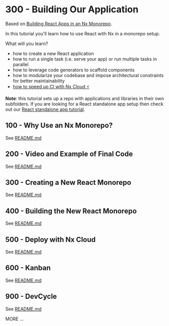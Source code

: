 # 300 - Building Our Application

Based on [Building React Apps in an Nx Monorepo](https://nx.dev/getting-started/tutorials/react-monorepo-tutorial).

In this tutorial you'll learn how to use React with Nx in a monorepo setup.

What will you learn?

- how to create a new React application
- how to run a single task (i.e. serve your app) or run multiple tasks in parallel
- how to leverage code generators to scaffold components
- how to modularize your codebase and impose architectural constraints for better maintainability
- [how to speed up CI with Nx Cloud ⚡](https://nx.dev/getting-started/tutorials/react-monorepo-tutorial#fast-ci)

**Note**:  this tutorial sets up a repo with applications and libraries in their own subfolders. If you are looking for a React standalone app setup then check out our [React standalone app tutorial](https://nx.dev/getting-started/tutorials/react-standalone-tutorial).

## 100 - Why Use an Nx Monorepo?

See [README.md](./100/README.md)

## 200 - Video and Example of Final Code

See [README.md](./200/README.md)

## 300 - Creating a New React Monorepo

See [README.md](./300/README.md)

## 400 - Building the New React Monorepo

See [README.md](./400/README.md)

## 500 - Deploy with Nx Cloud

See [README.md](./500/README.md)

## 600 - Kanban

See [README.md](./600/README.md)

## 900 - DevCycle

See [README.md](./900/README.md)

MORE ...

